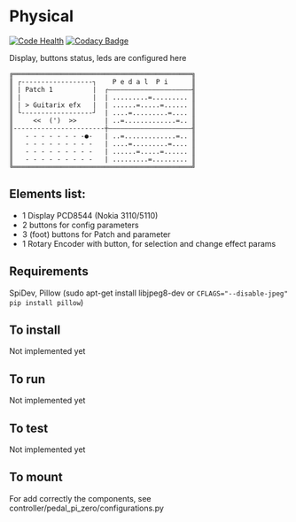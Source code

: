 # Physical

[![Code Health](https://landscape.io/github/PedalPi/Physical/master/landscape.svg?style=flat-square)](https://landscape.io/github/PedalPi/Physical/master) [![Codacy Badge](https://api.codacy.com/project/badge/Grade/b75f4bea11dd4443b8415f1ade499152)](https://www.codacy.com/app/mateus-moura/Physical?utm_source=github.com&amp;utm_medium=referral&amp;utm_content=PedalPi/Physical&amp;utm_campaign=Badge_Grade)

Display, buttons status, leds are configured here

```
╔═════════════════════════════════════════════╗
║ ┌------------------┐    P e d a l  P i      ║
║ | Patch 1          |  ┌―――――――――――――――――――――╢
║ |                  |  | .........=......... ║
║ | > Guitarix efx   |  | ......=.....=...... ║
║ └------------------┘  | ....=.........=.... ║
║     <<  (')  >>       | ..=.............=.. ║
║-----------------------┼―――――――――――――――――――――╢
║   - - - - - - - -●-   | ..=.............=.. ║
║   - - - - - - - - -   | ....=.........=.... ║
║   - - - - - - - - -   | ......=.....=...... ║
║   - - - - - - - - -   | .........=......... ║
╚═════════════════════════════════════════════╝
```

## Elements list:

 - 1 Display PCD8544 (Nokia 3110/5110)
 - 2 buttons for config parameters
 - 3 (foot) buttons for Patch and parameter
 - 1 Rotary Encoder with button, for selection and change effect params

## Requirements

SpiDev, Pillow (sudo apt-get install libjpeg8-dev or `CFLAGS="--disable-jpeg" pip install pillow`)

## To install

Not implemented yet

## To run

Not implemented yet

## To test

Not implemented yet

## To mount

For add correctly the components, see controller/pedal_pi_zero/configurations.py

